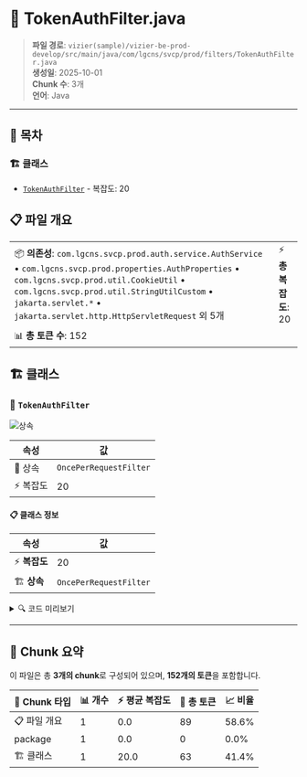 # 📄 TokenAuthFilter.java

> **파일 경로**: `vizier(sample)/vizier-be-prod-develop/src/main/java/com/lgcns/svcp/prod/filters/TokenAuthFilter.java`  
> **생성일**: 2025-10-01  
> **Chunk 수**: 3개  
> **언어**: Java
---

## 📑 목차

### 🏗️ 클래스
- [`TokenAuthFilter`](#class-tokenauthfilter) - 복잡도: 20

## 📋 파일 개요

| | |
|--|--|
| 📦 **의존성**: `com.lgcns.svcp.prod.auth.service.AuthService` • `com.lgcns.svcp.prod.properties.AuthProperties` • `com.lgcns.svcp.prod.util.CookieUtil` • `com.lgcns.svcp.prod.util.StringUtilCustom` • `jakarta.servlet.*` • `jakarta.servlet.http.HttpServletRequest` 외 5개 | ⚡ **총 복잡도**: 20 |
| 📊 **총 토큰 수**: 152 |  |



## 🏗️ 클래스

### <a id="class-tokenauthfilter"></a>🎯 `TokenAuthFilter`

![상속](https://img.shields.io/badge/상속-1개-blue)

| 속성 | 값 |
|------|----|
| 🧬 상속 | `OncePerRequestFilter` |
| ⚡ 복잡도 | 20 |



#### 📋 클래스 정보

| 속성 | 값 |
|------|----|
| ⚡ **복잡도** | 20 || 📍 **라인 범위** | 18-18 |
| 🏗️ **상속** | `OncePerRequestFilter` || 🏷️ **태그** | `class, java` |

<details>
<summary>🔍 코드 미리보기</summary>

```java
public class TokenAuthFilter extends OncePerRequestFilter {

    private final AuthService authService;

    @Override
    protected void doFilterInternal(HttpServletRequest request, HttpServletResponse response, FilterChain filterChain) throws ServletException, IOException {
        String uri = request.getRequestURI();
        if (StringUtilCustom.isIncludes(uri, AuthProperties.ALLOW_URIS) || StringUtilCustom.isContains(uri, AuthProperties.ALLOW_INCLUDED_URIS)|| StringUtilCustom.isStartWith(uri, AuthProperties.WEBSOCKET_URIS)) {
            filterChain.doFilter(request, response);
        }else {
            String aCookieToken = CookieUtil.getCookieValue(request, "aToken");
            String aToken = request.getHeader("A-TOKEN");
            if(!aToken.equals(aCookieToken)){
          ...
```

**Chunk 정보**
- 🆔 **ID**: `b26daa52612b`
- 📍 **라인**: 18-18
- 📊 **토큰**: 63
- 🏷️ **태그**: `class, java`

</details>

---





## 🧩 Chunk 요약

이 파일은 총 **3개의 chunk**로 구성되어 있으며, **152개의 토큰**을 포함합니다.

| 🧩 Chunk 타입 | 📊 개수 | ⚡ 평균 복잡도 | 📝 총 토큰 | 📈 비율 |
|---------------|--------|-------------|----------|--------|
| 📋 파일 개요 | 1 | 0.0 | 89 | 58.6% |
| package | 1 | 0.0 | 0 | 0.0% |
| 🏗️ 클래스 | 1 | 20.0 | 63 | 41.4% |

